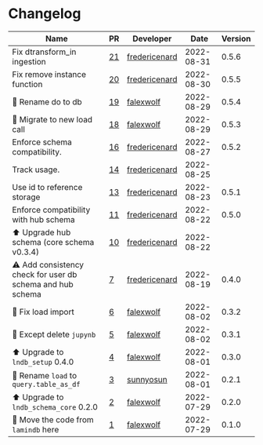 # Changelog

<!-- prettier-ignore -->
Name | PR | Developer | Date | Version
--- | --- | --- | --- | ---
Fix dtransform_in ingestion | [21](https://github.com/laminlabs/lndb-hub/pull/21) | [fredericenard](https://github.com/fredericenard) | 2022-08-31 | 0.5.6
Fix remove instance function | [20](https://github.com/laminlabs/lndb-hub/pull/20) | [fredericenard](https://github.com/fredericenard) | 2022-08-30 | 0.5.5
🚚 Rename do to db | [19](https://github.com/laminlabs/lndb-hub/pull/19) | [falexwolf](https://github.com/falexwolf) | 2022-08-29 | 0.5.4
🚚 Migrate to new load call | [18](https://github.com/laminlabs/lndb-hub/pull/18) | [falexwolf](https://github.com/falexwolf) | 2022-08-29 | 0.5.3
Enforce schema compatibility. | [16](https://github.com/laminlabs/lndb-hub/pull/16) | [fredericenard](https://github.com/fredericenard) | 2022-08-27 | 0.5.2
Track usage. | [14](https://github.com/laminlabs/lndb-hub/pull/14) | [fredericenard](https://github.com/fredericenard) | 2022-08-25 |
Use id to reference storage | [13](https://github.com/laminlabs/lndb-hub/pull/13) | [fredericenard](https://github.com/fredericenard) | 2022-08-23 | 0.5.1
Enforce compatibility with hub schema | [11](https://github.com/laminlabs/lndb-hub/pull/11) | [fredericenard](https://github.com/fredericenard) | 2022-08-22 | 0.5.0
⬆️ Upgrade hub schema (core schema v0.3.4) | [10](https://github.com/laminlabs/lndb-hub/pull/10) | [fredericenard](https://github.com/fredericenard) | 2022-08-22 |
⚠️ Add consistency check for user db schema and hub schema | [7](https://github.com/laminlabs/lndb-hub/pull/7) | [fredericenard](https://github.com/fredericenard) | 2022-08-19 | 0.4.0
🐛 Fix load import | [6](https://github.com/laminlabs/lndb-hub/pull/6) | [falexwolf](https://github.com/falexwolf) | 2022-08-02 | 0.3.2
🐛 Except delete `jupynb` | [5](https://github.com/laminlabs/lndb-hub/pull/5) | [falexwolf](https://github.com/falexwolf) | 2022-08-02 | 0.3.1
⬆️ Upgrade to `lndb_setup` 0.4.0 | [4](https://github.com/laminlabs/lndb-hub/pull/4) | [falexwolf](https://github.com/falexwolf) | 2022-08-01 | 0.3.0
🚚 Rename `load` to `query.table_as_df` | [3](https://github.com/laminlabs/lndb-hub/pull/3) | [sunnyosun](https://github.com/sunnyosun) | 2022-08-01 | 0.2.1
⬆️ Upgrade to `lndb_schema_core` 0.2.0 | [2](https://github.com/laminlabs/lndb-hub/pull/2) | [falexwolf](https://github.com/falexwolf) | 2022-07-29 | 0.2.0
🚚 Move the code from `lamindb` here | [1](https://github.com/laminlabs/lndb-hub/pull/1) | [falexwolf](https://github.com/falexwolf) | 2022-07-29 | 0.1.0

